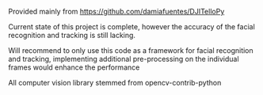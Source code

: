 Provided mainly from https://github.com/damiafuentes/DJITelloPy

Current state of this project is complete, however the accuracy of the facial recognition and tracking is still lacking.

Will recommend to only use this code as a framework for facial recognition and tracking, implementing additional pre-processing on the individual frames would enhance the performance

All computer vision library stemmed from opencv-contrib-python